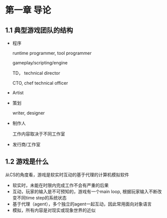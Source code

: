 # 第一章 导论



## 1.1 典型游戏团队的结构



- 程序

  runtime programmer, tool programmer

  gameplay/scripting/engine

  TD， technical director

  CTO,  chef technical officer

- Artist

- 策划

  writer, designer

- 制作人

  工作内容取决于不同工作室

- 发行商/工作室



## 1.2 游戏是什么

从CS的角度看，游戏是软实时互动的基于代理的计算机模拟软件

- 软实时，未能在时限内完成工作不会有严重的后果
- 互动，玩家的输入是不可预知的，游戏有一个main loop, 根据玩家输入不断改变不同time step的系统状态
- 基于代理（agent），多个独立的agent一起互动，因此常用面向对象语言
- 模拟，所有内容是对现实或现象世界的近似





